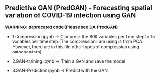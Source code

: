 ## Predictive GAN (PredGAN) - Forecasting spatial variation of COVID-19 infection using GAN

**WARNING: deprecated code (Please see DA-PredGAN)** 

- 1.Compression.ipynb -> Compress the 800 variables per time step to 15 variables per time step (The compression I am using is from PCA. However, there are in this file other types of compression using autoencoders). 

- 2.GAN-training.ipynb -> Train a GAN and save the model 

- 3.GAN-Prediction.ipynb -> Predict with the GAN 
